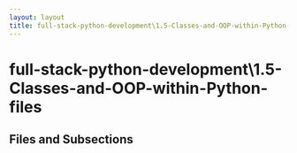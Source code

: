 ```yaml
---
layout: layout
title: full-stack-python-development\1.5-Classes-and-OOP-within-Python-files
---
```


# full-stack-python-development\1.5-Classes-and-OOP-within-Python-files

## Files and Subsections

